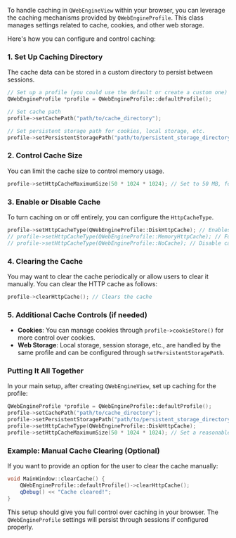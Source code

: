 To handle caching in `QWebEngineView` within your browser, you can leverage the caching mechanisms provided by `QWebEngineProfile`. This class manages settings related to cache, cookies, and other web storage.

Here's how you can configure and control caching:

### 1. Set Up Caching Directory
The cache data can be stored in a custom directory to persist between sessions.

```cpp
// Set up a profile (you could use the default or create a custom one)
QWebEngineProfile *profile = QWebEngineProfile::defaultProfile();

// Set cache path
profile->setCachePath("path/to/cache_directory");

// Set persistent storage path for cookies, local storage, etc.
profile->setPersistentStoragePath("path/to/persistent_storage_directory");
```

### 2. Control Cache Size
You can limit the cache size to control memory usage.

```cpp
profile->setHttpCacheMaximumSize(50 * 1024 * 1024); // Set to 50 MB, for example
```

### 3. Enable or Disable Cache
To turn caching on or off entirely, you can configure the `HttpCacheType`.

```cpp
profile->setHttpCacheType(QWebEngineProfile::DiskHttpCache); // Enables disk cache
// profile->setHttpCacheType(QWebEngineProfile::MemoryHttpCache); // For in-memory cache only
// profile->setHttpCacheType(QWebEngineProfile::NoCache); // Disable caching entirely
```

### 4. Clearing the Cache
You may want to clear the cache periodically or allow users to clear it manually. You can clear the HTTP cache as follows:

```cpp
profile->clearHttpCache(); // Clears the cache
```

### 5. Additional Cache Controls (if needed)
- **Cookies**: You can manage cookies through `profile->cookieStore()` for more control over cookies.
- **Web Storage**: Local storage, session storage, etc., are handled by the same profile and can be configured through `setPersistentStoragePath`.

### Putting It All Together

In your main setup, after creating `QWebEngineView`, set up caching for the profile:

```cpp
QWebEngineProfile *profile = QWebEngineProfile::defaultProfile();
profile->setCachePath("path/to/cache_directory");
profile->setPersistentStoragePath("path/to/persistent_storage_directory");
profile->setHttpCacheType(QWebEngineProfile::DiskHttpCache);
profile->setHttpCacheMaximumSize(50 * 1024 * 1024); // Set a reasonable cache size, like 50 MB
```

### Example: Manual Cache Clearing (Optional)

If you want to provide an option for the user to clear the cache manually:

```cpp
void MainWindow::clearCache() {
    QWebEngineProfile::defaultProfile()->clearHttpCache();
    qDebug() << "Cache cleared!";
}
```

This setup should give you full control over caching in your browser. The `QWebEngineProfile` settings will persist through sessions if configured properly.
